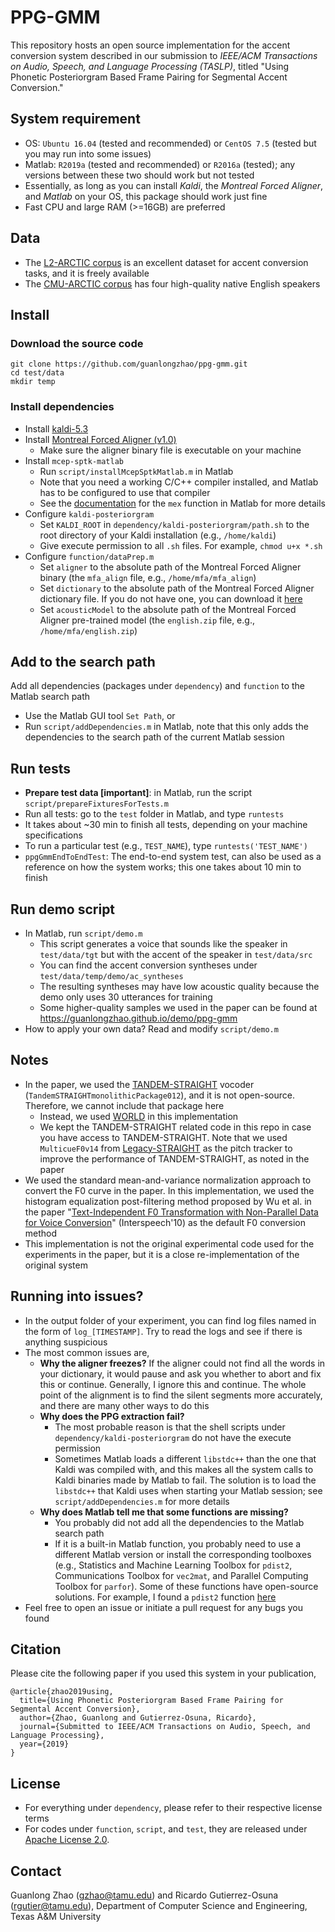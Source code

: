# PPG-GMM
This repository hosts an open source implementation for the accent conversion system described in our submission to _IEEE/ACM Transactions on Audio, Speech, and Language Processing (TASLP)_, titled "Using Phonetic Posteriorgram Based Frame Pairing for Segmental Accent Conversion."

## System requirement
- OS: `Ubuntu 16.04` (tested and recommended) or `CentOS 7.5` (tested but you may run into some issues)
- Matlab: `R2019a` (tested and recommended) or `R2016a` (tested); any versions between these two should work but not tested
- Essentially, as long as you can install _Kaldi_, the _Montreal Forced Aligner_, and _Matlab_ on your OS, this package should work just fine
- Fast CPU and large RAM (>=16GB) are preferred

## Data
- The [L2-ARCTIC corpus](https://psi.engr.tamu.edu/l2-arctic-corpus/) is an excellent dataset for accent conversion tasks, and it is freely available
- The [CMU-ARCTIC corpus](http://festvox.org/cmu_arctic/) has four high-quality native English speakers

## Install

### Download the source code
```
git clone https://github.com/guanlongzhao/ppg-gmm.git
cd test/data
mkdir temp
```

### Install dependencies
- Install [kaldi-5.3](https://github.com/kaldi-asr/kaldi/tree/5.3)
- Install [Montreal Forced Aligner (v1.0)](https://github.com/MontrealCorpusTools/Montreal-Forced-Aligner/tree/v1.0)
    - Make sure the aligner binary file is executable on your machine
- Install `mcep-sptk-matlab`
    - Run `script/installMcepSptkMatlab.m` in Matlab
    - Note that you need a working C/C++ compiler installed, and Matlab has to be configured to use that compiler
    - See the [documentation](https://www.mathworks.com/help/matlab/ref/mex.html) for the `mex` function in Matlab for more details
- Configure `kaldi-posteriorgram`
    - Set `KALDI_ROOT` in `dependency/kaldi-posteriorgram/path.sh` to the root directory of your Kaldi installation (e.g., `/home/kaldi`)
    - Give execute permission to all `.sh` files. For example, `chmod u+x *.sh`
- Configure `function/dataPrep.m`
    - Set `aligner` to the absolute path of the Montreal Forced Aligner binary (the `mfa_align` file, e.g., `/home/mfa/mfa_align`)
    - Set `dictionary` to the absolute path of the Montreal Forced Aligner dictionary file. If you do not have one, you can download it [here](https://psi.engr.tamu.edu/wp-content/uploads/2019/04/dictionary.txt)
    - Set `acousticModel` to the absolute path of the Montreal Forced Aligner pre-trained model (the `english.zip` file, e.g., `/home/mfa/english.zip`)

## Add to the search path
Add all dependencies (packages under `dependency`) and `function` to the Matlab search path
- Use the Matlab GUI tool `Set Path`, or
- Run `script/addDependencies.m` in Matlab, note that this only adds the dependencies to the search path of the current Matlab session

## Run tests
- **Prepare test data [important]**: in Matlab, run the script `script/prepareFixturesForTests.m`
- Run all tests: go to the `test` folder in Matlab, and type `runtests`
- It takes about ~30 min to finish all tests, depending on your machine specifications
- To run a particular test (e.g., `TEST_NAME`), type `runtests('TEST_NAME')`
- `ppgGmmEndToEndTest`: The end-to-end system test, can also be used as a reference on how the system works; this one takes about 10 min to finish

## Run demo script
- In Matlab, run `script/demo.m`
    - This script generates a voice that sounds like the speaker in `test/data/tgt` but with the accent of the speaker in `test/data/src`
    - You can find the accent conversion syntheses under `test/data/temp/demo/ac_syntheses`
    - The resulting syntheses may have low acoustic quality because the demo only uses 30 utterances for training
    - Some higher-quality samples we used in the paper can be found at https://guanlongzhao.github.io/demo/ppg-gmm
- How to apply your own data? Read and modify `script/demo.m`

## Notes
- In the paper, we used the [TANDEM-STRAIGHT](http://www.wakayama-u.ac.jp/~kawahara/STRAIGHTadv/index_e.html) vocoder (`TandemSTRAIGHTmonolithicPackage012`), and it is not open-source. Therefore, we cannot include that package here
    - Instead, we used [WORLD](https://github.com/mmorise/World) in this implementation
    - We kept the TANDEM-STRAIGHT related code in this repo in case you have access to TANDEM-STRAIGHT. Note that we used `MulticueF0v14` from [Legacy-STRAIGHT](https://github.com/HidekiKawahara/legacy_STRAIGHT) as the pitch tracker to improve the performance of TANDEM-STRAIGHT, as noted in the paper
- We used the standard mean-and-variance normalization approach to convert the F0 curve in the paper. In this implementation, we used the histogram equalization post-filtering method proposed by Wu et al. in the paper "[Text-Independent F0 Transformation with Non-Parallel Data for Voice Conversion](https://www.isca-speech.org/archive/archive_papers/interspeech_2010/i10_1732.pdf)" (Interspeech'10) as the default F0 conversion method
- This implementation is not the original experimental code used for the experiments in the paper, but it is a close re-implementation of the original system

## Running into issues?
- In the output folder of your experiment, you can find log files named in the form of `log_[TIMESTAMP]`. Try to read the logs and see if there is anything suspicious
- The most common issues are,
    - **Why the aligner freezes?** If the aligner could not find all the words in your dictionary, it would pause and ask you whether to abort and fix this or continue. Generally, I ignore this and continue. The whole point of the alignment is to find the silent segments more accurately, and there are many other ways to do this
    - **Why does the PPG extraction fail?**
        - The most probable reason is that the shell scripts under `dependency/kaldi-posteriorgram` do not have the execute permission
        - Sometimes Matlab loads a different `libstdc++` than the one that Kaldi was compiled with, and this makes all the system calls to Kaldi binaries made by Matlab to fail. The solution is to load the `libstdc++` that Kaldi uses when starting your Matlab session; see `script/addDependencies.m` for more details
    - **Why does Matlab tell me that some functions are missing?**
        - You probably did not add all the dependencies to the Matlab search path
        - If it is a built-in Matlab function, you probably need to use a different Matlab version or install the corresponding toolboxes (e.g., Statistics and Machine Learning Toolbox for `pdist2`, Communications Toolbox for `vec2mat`, and Parallel Computing Toolbox for `parfor`). Some of these functions have open-source solutions. For example, I found a `pdist2` function [here](https://www.mathworks.com/matlabcentral/mlc-downloads/downloads/submissions/29004/versions/2/previews/FPS_in_image/FPS%20in%20image/Help%20Functions/SearchingMatches/pdist2.m/index.html)
- Feel free to open an issue or initiate a pull request for any bugs you found

## Citation
Please cite the following paper if you used this system in your publication,

```
@article{zhao2019using,
  title={Using Phonetic Posteriorgram Based Frame Pairing for Segmental Accent Conversion},
  author={Zhao, Guanlong and Gutierrez-Osuna, Ricardo},
  journal={Submitted to IEEE/ACM Transactions on Audio, Speech, and Language Processing},
  year={2019}
}
```

## License
- For everything under `dependency`, please refer to their respective license terms
- For codes under `function`, `script`, and `test`, they are released under [Apache License 2.0](http://www.apache.org/licenses/LICENSE-2.0).

## Contact
Guanlong Zhao (gzhao@tamu.edu) and Ricardo Gutierrez-Osuna (rgutier@tamu.edu), Department of Computer Science and Engineering, Texas A&M University
